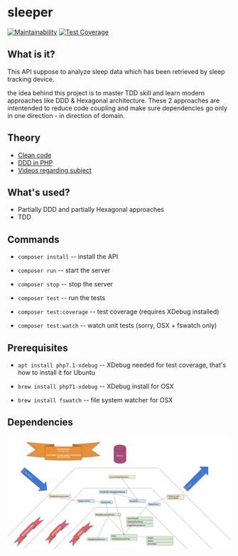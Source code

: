 sleeper
=======

[![Maintainability](https://api.codeclimate.com/v1/badges/56879f98704275a90180/maintainability)](https://codeclimate.com/github/ibudasov/sleeper/maintainability)
[![Test Coverage](https://api.codeclimate.com/v1/badges/56879f98704275a90180/test_coverage)](https://codeclimate.com/github/ibudasov/sleeper/test_coverage)

What is it?
-
This API suppose to analyze sleep data which has been retrieved by sleep tracking device.

the idea behind this project is to master TDD skill and learn modern approaches like DDD & Hexagonal architecture.
These 2 approaches are intentended to reduce code coupling and make sure dependencies go only in one direction - in direction of domain.


Theory
-

- [Clean code](https://www.amazon.com/Clean-Code-Handbook-Software-Craftsmanship/dp/0132350882)
- [DDD in PHP](https://leanpub.com/ddd-in-php) 
- [Videos regarding subject](http://www.youtube.com/playlist?list=PLviuozY4UHkkLGVVUbUDSyvcnaVox2cXo)


What's used?
-

- Partially DDD and partially Hexagonal approaches
- TDD
 

Commands
-

- `composer install` -- install the API

- `composer run` -- start the server

- `composer stop` -- stop the server

- `composer test` -- run the tests

- `composer test:coverage` -- test coverage (requires XDebug installed)

- `composer test:watch` -- watch unit tests (sorry, OSX + fswatch only)


Prerequisites
-

- `apt install php7.1-xdebug` -- XDebug needed for test coverage, that's how to install it for Ubuntu

- `brew install php71-xdebug` -- XDebug install for OSX

- `brew install fswatch` -- file system watcher for OSX

Dependencies
-

![Dependencies](src/SleeperBundle/Resources/dependencies.png)
